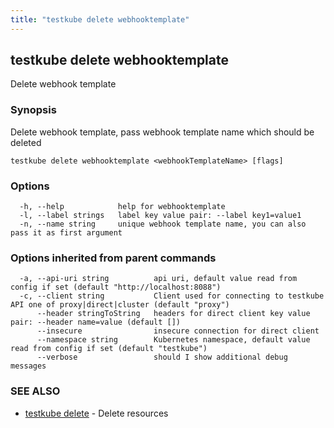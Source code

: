 ```yaml
---
title: "testkube delete webhooktemplate"
---
```

## testkube delete webhooktemplate

Delete webhook template

### Synopsis

Delete webhook template, pass webhook template name which should be deleted

```
testkube delete webhooktemplate <webhookTemplateName> [flags]
```

### Options

```
  -h, --help            help for webhooktemplate
  -l, --label strings   label key value pair: --label key1=value1
  -n, --name string     unique webhook template name, you can also pass it as first argument
```

### Options inherited from parent commands

```
  -a, --api-uri string          api uri, default value read from config if set (default "http://localhost:8088")
  -c, --client string           Client used for connecting to testkube API one of proxy|direct|cluster (default "proxy")
      --header stringToString   headers for direct client key value pair: --header name=value (default [])
      --insecure                insecure connection for direct client
      --namespace string        Kubernetes namespace, default value read from config if set (default "testkube")
      --verbose                 should I show additional debug messages
```

### SEE ALSO

* [testkube delete](testkube_delete.md)	 - Delete resources

